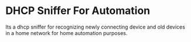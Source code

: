 # DHCP Sniffer For Automation
Its a dhcp sniffer for recognizing newly connecting device and old devices in a home network for home automation purposes.
